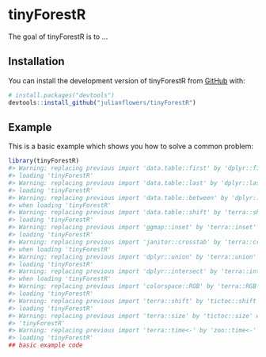 
<!-- README.md is generated from README.Rmd. Please edit that file -->

# tinyForestR

<!-- badges: start -->
<!-- badges: end -->

The goal of tinyForestR is to …

## Installation

You can install the development version of tinyForestR from
[GitHub](https://github.com/) with:

``` r
# install.packages("devtools")
devtools::install_github("julianflowers/tinyForestR")
```

## Example

This is a basic example which shows you how to solve a common problem:

``` r
library(tinyForestR)
#> Warning: replacing previous import 'data.table::first' by 'dplyr::first' when
#> loading 'tinyForestR'
#> Warning: replacing previous import 'data.table::last' by 'dplyr::last' when
#> loading 'tinyForestR'
#> Warning: replacing previous import 'data.table::between' by 'dplyr::between'
#> when loading 'tinyForestR'
#> Warning: replacing previous import 'data.table::shift' by 'terra::shift' when
#> loading 'tinyForestR'
#> Warning: replacing previous import 'ggmap::inset' by 'terra::inset' when
#> loading 'tinyForestR'
#> Warning: replacing previous import 'janitor::crosstab' by 'terra::crosstab'
#> when loading 'tinyForestR'
#> Warning: replacing previous import 'dplyr::union' by 'terra::union' when
#> loading 'tinyForestR'
#> Warning: replacing previous import 'dplyr::intersect' by 'terra::intersect'
#> when loading 'tinyForestR'
#> Warning: replacing previous import 'colorspace::RGB' by 'terra::RGB' when
#> loading 'tinyForestR'
#> Warning: replacing previous import 'terra::shift' by 'tictoc::shift' when
#> loading 'tinyForestR'
#> Warning: replacing previous import 'terra::size' by 'tictoc::size' when loading
#> 'tinyForestR'
#> Warning: replacing previous import 'terra::time<-' by 'zoo::time<-' when
#> loading 'tinyForestR'
## basic example code
```
